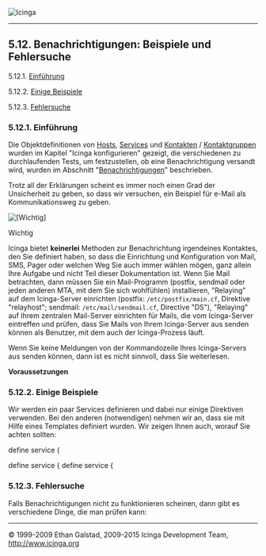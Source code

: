  ![Icinga](../images/logofullsize.png "Icinga") 

* * * * *

5.12. Benachrichtigungen: Beispiele und Fehlersuche
---------------------------------------------------

5.12.1. [Einführung](notifications2.md#introduction)

5.12.2. [Einige Beispiele](notifications2.md#examples)

5.12.3. [Fehlersuche](notifications2.md#troubleshooting)

### 5.12.1. Einführung

Die Objektdefinitionen von
[Hosts](objectdefinitions.md#objectdefinitions-host),
[Services](objectdefinitions.md#objectdefinitions-service) und
[Kontakten](objectdefinitions.md#objectdefinitions-contact) /
[Kontaktgruppen](objectdefinitions.md#objectdefinitions-contactgroup)
wurden im Kapitel "Icinga konfigurieren" gezeigt, die verschiedenen zu
durchlaufenden Tests, um festzustellen, ob eine Benachrichtigung
versandt wird, wurden im Abschnitt
"[Benachrichtigungen](notifications.md "5.11. Benachrichtigungen")"
beschrieben.

Trotz all der Erklärungen scheint es immer noch einen Grad der
Unsicherheit zu geben, so dass wir versuchen, ein Beispiel für e-Mail
als Kommunikationsweg zu geben.

![[Wichtig]](../images/important.png)

Wichtig

Icinga bietet **keinerlei** Methoden zur Benachrichtung irgendeines
Kontaktes, den Sie definiert haben, so dass die Einrichtung und
Konfiguration von Mail, SMS, Pager oder welchen Weg Sie auch immer
wählen mögen, ganz allein Ihre Aufgabe und nicht Teil dieser
Dokumentation ist. Wenn Sie Mail betrachten, dann müssen Sie ein
Mail-Programm (postfix, sendmail oder jeden anderen MTA, mit dem Sie
sich wohlfühlen) installieren, "Relaying" auf dem Icinga-Server
einrichten (postfix: `/etc/postfix/main.cf`, Direktive
"relayhost"; sendmail: `/etc/mail/sendmail.cf`, Directive
"DS"), "Relaying" auf Ihrem zentralen Mail-Server einrichten für Mails,
die vom Icinga-Server eintreffen und prüfen, dass Sie Mails von Ihrem
Icinga-Server aus senden können als Benutzer, mit dem auch der
Icinga-Prozess läuft.

Wenn Sie keine Meldungen von der Kommandozeile Ihres Icinga-Servers aus
senden können, dann ist es nicht sinnvoll, dass Sie weiterlesen.

**Voraussetzungen**





















### 5.12.2. Einige Beispiele

Wir werden ein paar Services definieren und dabei nur einige Direktiven
verwenden. Bei den anderen (notwendigen) nehmen wir an, dass sie mit
Hilfe eines Templates definiert wurden. Wir zeigen Ihnen auch, worauf
Sie achten sollten:

</code></pre> 
 define service {

 define service {
 define service {
</code></pre>




### 5.12.3. Fehlersuche

Falls Benachrichtigungen nicht zu funktionieren scheinen, dann gibt es
verschiedene Dinge, die man prüfen kann:









* * * * *


© 1999-2009 Ethan Galstad, 2009-2015 Icinga Development Team,
http://www.icinga.org
